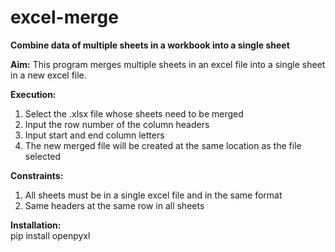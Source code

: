 # excel-merge
<b>Combine data of multiple sheets in a workbook into a single sheet</b>

<b>Aim:</b>
This program merges multiple sheets in an excel file into a single sheet in a new excel file.

<b>Execution:</b>
1. Select the .xlsx file whose sheets need to be merged
2. Input the row number of the column headers
3. Input start and end column letters
4. The new merged file will be created at the same location as the file selected

<b>Constraints:</b>
1. All sheets must be in a single excel file and in the same format
2. Same headers at the same row in all sheets

<b>Installation:</b><br />
pip install openpyxl
